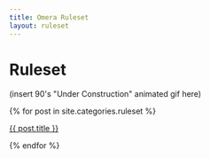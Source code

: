 ```yaml
---
title: Omera Ruleset
layout: ruleset
---
```

# Ruleset

(insert 90's "Under Construction" animated gif here)
<div class="posts">
  {% for post in site.categories.ruleset %}
        <p><a href="{{ site.baseurl }}{{ post.url }}">
          {{ post.title }}
        </a></p>
  {% endfor %}
</div>
